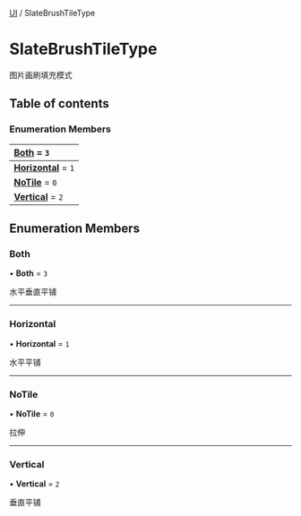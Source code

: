 [UI](../groups/Core.UI.md) / SlateBrushTileType

# SlateBrushTileType <Badge type="tip" text="Enumeration" /> <Score text="SlateBrushTileType" />

<p class="content-big"> 图片画刷填充模式 </p>

## Table of contents

### Enumeration Members <Score text="Enumeration" /> 
| **[Both](mw.SlateBrushTileType.md#both)** = ``3``  |
| :----- |
| **[Horizontal](mw.SlateBrushTileType.md#horizontal)** = ``1`` |
| **[NoTile](mw.SlateBrushTileType.md#notile)** = ``0`` |
| **[Vertical](mw.SlateBrushTileType.md#vertical)** = ``2`` |

## Enumeration Members

### Both <Score text="Both" /> 

• **Both** = ``3``

水平垂直平铺

___

### Horizontal <Score text="Horizontal" /> 

• **Horizontal** = ``1``

水平平铺

___

### NoTile <Score text="NoTile" /> 

• **NoTile** = ``0``

拉伸

___

### Vertical <Score text="Vertical" /> 

• **Vertical** = ``2``

垂直平铺
